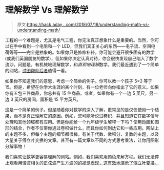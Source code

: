 # 理解数学 Vs 理解数学

> 原文:[https://hack aday . com/2018/07/18/understanding-math-vs-understanding-math/](https://hackaday.com/2018/07/18/understanding-math-vs-understanding-math/)

工程的一个难题是，尤其是电气工程，你无法真正想象什么是重要的。当然，你可以在手中看到一个电阻和一个 LED，但我们真正关心的东西——电子流、空间电荷等等——完全是抽象的。如果你只是修修补补，你可能会避开很多固有的数学(或我们英国朋友的数学)，但如果你决定认真对待，你会很快发现自己陷入了数字流沙。问题是，有机械地理解数学，和*直观地理解*数学。我们最近遇到了一个简单的网站，[试图帮助后者](https://sites.google.com/site/butwhymath/)值得一看。

如果你不知道我们的意思，考虑一个简单的例子。你可以教一个孩子 5×3 等于 15。但是，希望在你学术生涯的某个时刻，有一位老师向你指出了它的意义。如果你有五包三件商品，你总共有 15 件商品。或者，如果你有一个一边 5 英尺，另一边 3 英尺的房间，面积是 15 平方英尺。

这是一个简单的例子。但是随着你对数学的深入了解，更常见的是仅仅使用一个结果，而不是真正理解它的原因。例如，您可能听说过卷积，并且知道它在数字信号处理和其他领域都有应用。但是你能给一个九年级学生解释一下吗？使用动画和图形的结合，作者不仅带你通过卷积做什么，而且你如何到达它和一些应用。网站上的主题不多，但每个主题的细节都很棒。有关于代数、微积分、复数的主题，以及大量关于傅立叶变换的文章。甚至有一篇文章以不同的方式思考乘法，让你用图形分解事物！

我们喜欢让数学更容易理解的网站。例如，我们喜欢用颜色来解方程。我们无法停止观看用谐波相关的正弦波产生方波的[的视觉表现，这有效地演示了傅立叶变换。](https://hackaday.com/2015/09/17/visualizing-the-fourier-transform/)
